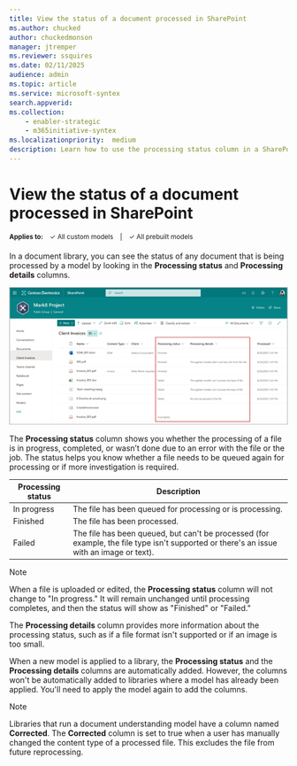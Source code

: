 ```yaml
---
title: View the status of a document processed in SharePoint
ms.author: chucked
author: chuckedmonson
manager: jtremper
ms.reviewer: ssquires
ms.date: 02/11/2025
audience: admin
ms.topic: article
ms.service: microsoft-syntex
search.appverid: 
ms.collection: 
    - enabler-strategic
    - m365initiative-syntex
ms.localizationpriority:  medium
description: Learn how to use the processing status column in a SharePoint document library.
---
```


# View the status of a document processed in SharePoint

<sup>**Applies to:**  &ensp; &#10003; All custom models &ensp; | &ensp; &#10003; All prebuilt models</sup>

In a document library, you can see the status of any document that is being processed by a model by looking in the **Processing status** and **Processing details** columns.

![Screenshot of a document library showing the Processing status and Processing details columns.](../media/content-understanding/processing-status-column.png)

The **Processing status** column shows you whether the processing of a file is in progress, completed, or wasn’t done due to an error with the file or the job. The status helps you know whether a file needs to be queued again for processing or if more investigation is required.

| Processing status | Description |
| ------- | -------
| In progress | The file has been queued for processing or is processing. |
| Finished | The file has been processed. |
| Failed | The file has been queued, but can't be processed (for example, the file type isn't supported or there's an issue with an image or text). |

> [!NOTE]
> When a file is uploaded or edited, the **Processing status** column will not change to "In progress." It will remain unchanged until processing completes, and then the status will show as "Finished" or "Failed."

<!---
| Processing status | Description |
| ------- | ------- 
| In progress | File has been queued for processing. |
| Finished | File has been processed. |
| Not supported | File has been queued, but can't be processed (for example, the file type isn't supported). |
| Error | File can't be queued for processing (for example, the file isn't supported at all). |
| [Empty] | No models have been applied to the library. |
--->

The **Processing details** column provides more information about the processing status, such as if a file format isn't supported or if an image is too small.

When a new model is applied to a library, the **Processing status** and the **Processing details** columns are automatically added. However, the columns won't be automatically added to libraries where a model has already been applied. You'll need to apply the model again to add the columns.

> [!NOTE]
> Libraries that run a document understanding model have a column named **Corrected**. The **Corrected** column is set to true when a user has manually changed the content type of a processed file. This excludes the file from future reprocessing.
